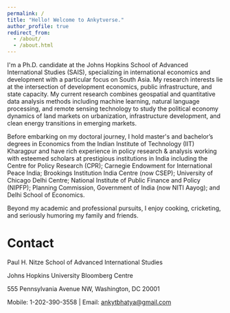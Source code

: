 ```yaml
---
permalink: /
title: "Hello! Welcome to Ankytverse."
author_profile: true
redirect_from: 
  - /about/
  - /about.html
---
```



I'm a Ph.D. candidate at the Johns Hopkins School of Advanced International Studies (SAIS), specializing in international economics and development with a particular focus on South Asia. My research interests lie at the intersection of development economics, public infrastructure, and state capacity. My current research combines geospatial and quantitative data analysis methods including machine learning, natural language processing, and remote sensing technology to study the political economy dynamics of land markets on urbanization, infrastructure development, and clean energy transitions in emerging markets.

Before embarking on my doctoral journey, I hold master's and bachelor’s degrees in Economics from the Indian Institute of Technology (IIT) Kharagpur and have rich experience in policy research & analysis working with esteemed scholars at prestigious institutions in India including the Centre for Policy Research (CPR); Carnegie Endowment for International Peace India; Brookings Institution India Centre (now CSEP); University of Chicago Delhi Centre; National Institute of Public Finance and Policy (NIPFP); Planning Commission, Government of India (now NITI Aayog); and Delhi School of Economics. 

Beyond my academic and professional pursuits, I enjoy cooking, cricketing, and seriously humoring my family and friends.


Contact
=====

Paul H. Nitze School of Advanced International Studies   

Johns Hopkins University Bloomberg Centre  

555 Pennsylvania Avenue NW, Washington, DC 20001  

Mobile: 1-202-390-3558 | Email: ankytbhatya@gmail.com

